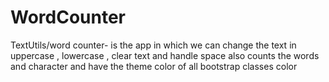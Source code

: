 # WordCounter
TextUtils/word counter- is the app in which we can change the text in uppercase , lowercase , clear text and handle space also counts the words and character and have the theme color of all bootstrap classes color
